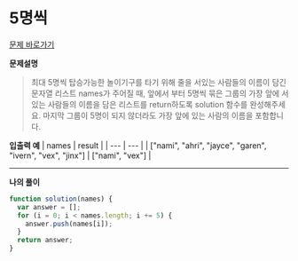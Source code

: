 # 5명씩

[문제 바로가기](https://school.programmers.co.kr/learn/courses/30/lessons/181886)

**문제설명**

> 최대 5명씩 탑승가능한 놀이기구를 타기 위해 줄을 서있는 사람들의 이름이 담긴 문자열 리스트 names가 주어질 때, 앞에서 부터 5명씩 묶은 그룹의 가장 앞에 서있는 사람들의 이름을 담은 리스트를 return하도록 solution 함수를 완성해주세요. 마지막 그룹이 5명이 되지 않더라도 가장 앞에 있는 사람의 이름을 포함합니다.

**입출력 예**
| names | result |
| --- | --- |
| ["nami", "ahri", "jayce", "garen", "ivern", "vex", "jinx"] | ["nami", "vex"] |

---

**나의 풀이**

```javascript
function solution(names) {
  var answer = [];
  for (i = 0; i < names.length; i += 5) {
    answer.push(names[i]);
  }
  return answer;
}
```
